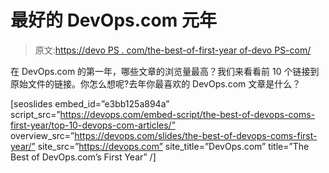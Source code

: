 # 最好的 DevOps.com 元年

> 原文:[https://devo PS . com/the-best-of-first-year of-devo PS-com/](https://devops.com/the-best-of-the-first-year-of-devops-com/)

在 DevOps.com 的第一年，哪些文章的浏览量最高？我们来看看前 10 个链接到原始文件的链接。你怎么想呢?去年你最喜欢的 DevOps.com 文章是什么？

[seoslides embed_id=”e3bb125a894a” script_src=”https://devops.com/embed-script/the-best-of-devops-coms-first-year/top-10-devops-com-articles/” overview_src=”https://devops.com/slides/the-best-of-devops-coms-first-year/” site_src=”https://devops.com” site_title=”DevOps.com” title=”The Best of DevOps.com’s First Year” /]